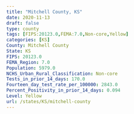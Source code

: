 ```yaml
---
title: "Mitchell County, KS"
date: 2020-11-13
draft: false
type: county
tags: [FIPS:20123.0,FEMA:7.0,Non-core,Yellow]
categories: [KS]
County: Mitchell County
State: KS
FIPS: 20123.0
FEMA_Region: 7.0
Population: 5979.0
NCHS_Urban_Rural_Classification: Non-core
Tests_in_prior_14_days: 170.0
Fourteen_day_test_rate_per_100000: 2843.0
Percent_Positivity_in_prior_14_days: 0.094
Level: Yellow
url: /states/KS/mitchell-county
---
```



